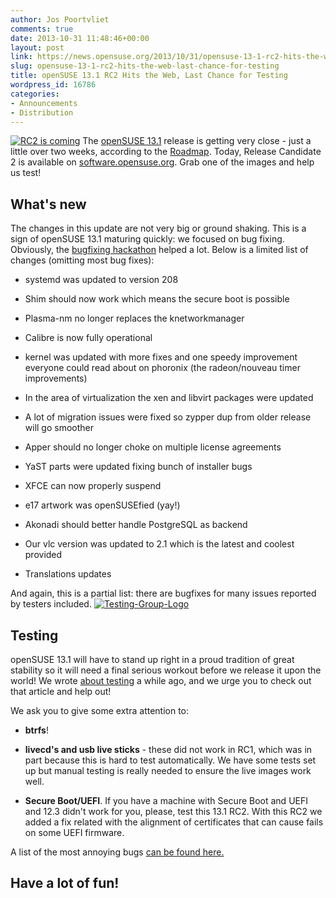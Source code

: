 ```yaml
---
author: Jos Poortvliet
comments: true
date: 2013-10-31 11:48:46+00:00
layout: post
link: https://news.opensuse.org/2013/10/31/opensuse-13-1-rc2-hits-the-web-last-chance-for-testing/
slug: opensuse-13-1-rc2-hits-the-web-last-chance-for-testing
title: openSUSE 13.1 RC2 Hits the Web, Last Chance for Testing
wordpress_id: 16786
categories:
- Announcements
- Distribution
---
```


[![RC2 is coming](//news.opensuse.org/wp-content/uploads/2013/10/RC2-is-coming.jpg)](//news.opensuse.org/wp-content/uploads/2013/10/RC2-is-coming.jpg)
The [openSUSE 13.1](//en.opensuse.org/Portal:13.1) release is getting very close - just a little over two weeks, according to the [Roadmap](https://en.opensuse.org/openSUSE:Roadmap). Today, Release Candidate 2 is available on [software.opensuse.org](//software.opensuse.org/developer). Grab one of the images and help us test!


## What's new


The changes in this update are not very big or ground shaking. This is a sign of openSUSE 13.1 maturing quickly: we focused on bug fixing. Obviously, the [bugfixing hackathon](https://news.opensuse.org/?p=16862) helped a lot. Below is a limited list of changes (omitting most bug fixes):



	
  * systemd was updated to version 208

	
  * Shim should now work which means the secure boot is possible

	
  * Plasma-nm no longer replaces the knetworkmanager

	
  * Calibre is now fully operational

	
  * kernel was updated with more fixes and one speedy improvement everyone could read about on phoronix (the radeon/nouveau timer improvements)

	
  * In the area of virtualization the xen and libvirt packages were updated

	
  * A lot of migration issues were fixed so zypper dup from older release will go smoother

	
  * Apper should no longer choke on multiple license agreements

	
  * YaST parts were updated fixing bunch of installer bugs

	
  * XFCE can now properly suspend

	
  * e17 artwork was openSUSEfied (yay!)

	
  * Akonadi should better handle PostgreSQL as backend

	
  * Our vlc version was updated to 2.1 which is the latest and coolest provided

	
  * Translations updates


And again, this is a partial list: there are bugfixes for many issues reported by testers included.
[![Testing-Group-Logo](//news.opensuse.org/wp-content/uploads/2011/07/Testing-Group-Logo.png)](//news.opensuse.org/wp-content/uploads/2011/07/Testing-Group-Logo.png)


## Testing


openSUSE 13.1 will have to stand up right in a proud tradition of great stability so it will need a final serious workout before we release it upon the world! We wrote [about testing](https://news.opensuse.org/?p=16783) a while ago, and we urge you to check out that article and help out!

We ask you to give some extra attention to:



	
  * **btrfs**!

	
  * **livecd's and usb live sticks** - these did not work in RC1, which was in part because this is hard to test automatically. We have some tests set up but manual testing is really needed to ensure the live images work well.

	
  * **Secure Boot/UEFI**. If you have a machine with Secure Boot and UEFI and 12.3 didn't work for you, please, test this 13.1 RC2. With this RC2 we added a fix related with the alignment of certificates that can cause fails on some UEFI firmware.


A list of the most annoying bugs [can be found here.](https://en.opensuse.org/openSUSE:Most_annoying_bugs_13.1_dev)


## Have a lot of fun!
